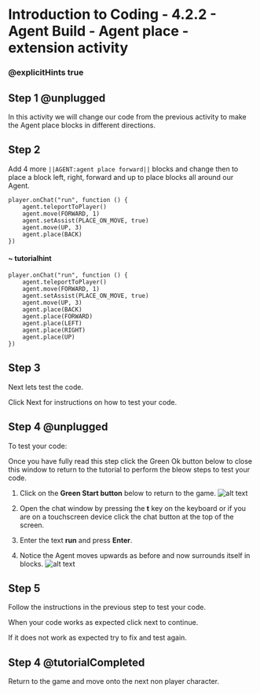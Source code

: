 # Introduction to Coding - 4.2.2 - Agent Build - Agent place - extension activity

### @explicitHints true

## Step 1 @unplugged
In this activity we will change our code from the previous activity to make the Agent place blocks in different directions.

## Step 2
Add 4 more ``||AGENT:agent place forward||`` blocks and change then to place a block left, right, forward and up to place blocks all around our Agent.

```template
player.onChat("run", function () {
    agent.teleportToPlayer()
    agent.move(FORWARD, 1)
    agent.setAssist(PLACE_ON_MOVE, true)
	agent.move(UP, 3)
	agent.place(BACK)
})
```
#### ~ tutorialhint
```blocks
player.onChat("run", function () {
    agent.teleportToPlayer()
    agent.move(FORWARD, 1)
    agent.setAssist(PLACE_ON_MOVE, true)
	agent.move(UP, 3)
	agent.place(BACK)
	agent.place(FORWARD)
    agent.place(LEFT)
    agent.place(RIGHT)
    agent.place(UP)
})
```

## Step 3
Next lets test the code.

Click Next for instructions on how to test your code.

## Step 4 @unplugged
To test your code:

Once you have fully read this step click the Green Ok button below to close this window to return to the tutorial to perform the bleow steps to test your code.

1. Click on the **Green Start button** below to return to the game.
![alt text](https://intro.codingcredentials.com/Lesson3/3.1.1/images/4.jpg?raw=true "Start")


2. Open the chat window by pressing the **t** key on the keyboard or if you are on a touchscreen device click the chat button at the top of the screen.


3. Enter the text **run** and press **Enter**.


4. Notice the Agent moves upwards as before and now surrounds itself in blocks.
![alt text](https://intro.codingcredentials.com/Lesson4/4.2.2/images/2.jpg?raw=true "Run")

## Step 5
Follow the instructions in the previous step to test your code.

When your code works as expected click next to continue.

If it does not work as expected try to fix and test again.

## Step 4 @tutorialCompleted
Return to the game and move onto the next non player character.
